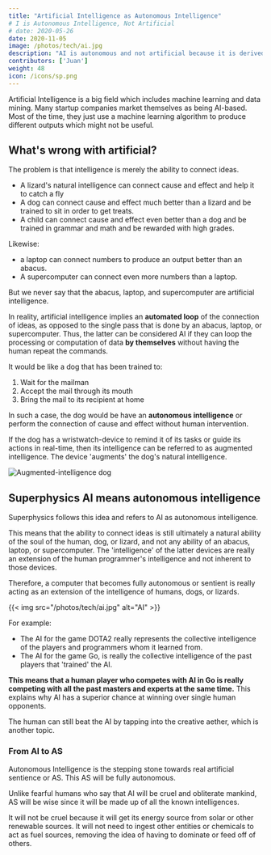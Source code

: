 ```yaml
---
title: "Artificial Intelligence as Autonomous Intelligence"
# I is Autonomous Intelligence, Not Artificial
# date: 2020-05-26
date: 2020-11-05
image: /photos/tech/ai.jpg
description: "AI is autonomous and not artificial because it is derived from natural intelligence"
contributors: ['Juan']
weight: 48
icon: /icons/sp.png
---
```



<!-- The tech world was abuzz with the word artificial intelligence or AI in 2016 after Google released Tensorflow in late 2015. -->

Artificial Intelligence is a big field which includes machine learning and data mining. Many startup companies market themselves as being AI-based. Most of the time, they just use a machine learning algorithm to produce different outputs which might not be useful.


## What's wrong with artificial?

The problem is that intelligence is merely the ability to connect ideas. 

- A lizard's natural intelligence can connect cause and effect and help it to catch a fly
- A dog can connect cause and effect much better than a lizard and be trained to sit in order to get treats. 
- A child can connect cause and effect even better than a dog and be trained in grammar and math and be rewarded with high grades. 

Likewise:
- a laptop can connect numbers to produce an output better than an abacus.
- A supercomputer can connect even more numbers than a laptop. 

But we never say that the abacus, laptop, and supercomputer are artificial intelligence. 

In reality, artificial intelligence implies an **automated loop** of the connection of ideas, as opposed to the single pass that is done by an abacus, laptop, or supercomputer. Thus, the latter can be considered AI if they can loop the processing or computation of data **by themselves** without having the human repeat the commands. 

It would be like a dog that has been trained to:
1. Wait for the mailman
2. Accept the mail through its mouth
3. Bring the mail to its recipient at home

In such a case, the dog would be have an **autonomous intelligence** or perform the connection of cause and effect without human intervention. 

If the dog has a wristwatch-device to remind it of its tasks or guide its actions in real-time, then its intelligence can be referred to as augmented intelligence. The device 'augments' the dog's natural intelligence.

![Augmented-intelligence dog](https://sorasystem.sirv.com/photos/augdog600.jpg)


<!-- Artificial Intelligence is called artificial because it was coined by scientists who are more interested in effect than the cause, as opposed to natural philosophers who are more interested in the cause. The scientist uses physical experiments to arrive at the effect, while philosophers use mental reasoning and observation to arrive at the cause.

Let us define the AI from a philosophical (metaphysical) view:

Intelligence: David Hume says that the mind naturally connects ideas, so therefore, the word 'intelligence' metaphysically would mean the ability to connect ideas to output a new idea. We find that its Latin roots inter + legere means to choose between and is therefore consistent with our metaphysical definition.

Artificial: is Latin for that which belongs to crafts and craftsmanship. Vulgarly, it means anything man-made and can be either have good or bad connotations, just as humans can be good or bad. For example, 'artifice' can refer to a devious scheme.

Natural: is Latin for that which refers to nature. Vulgarly when added to 'intelligence' to make 'natural intelligence', usually implies human intelligence since only humans are observed to be able to connect ideas to create an output idea. Dogs and cats output ideas too but since they aren’t able to express them in a way that we understand, we tend to negate their intelligence altogether.

Therefore, 'artificial intelligence' metaphysically means a crafted way to connect ideas to generate an output idea. So does this match the current meaning and use of artificial intelligence? If we limit ourselves to data mining and neural networks, then yes, it fits their actual use. However, this definition falls apart because we can apply it to simple Javascript methods that can take in multiple inputs and output something like true or false or even a chart as what is used in analytics

. It could even be applied to a simple calculator with a memory function. A core i5 computer can output more than a Pentium I. Does that mean the i5 is more artificially intelligent that a Pentium?

So we can see that the definition of artificial intelligence is faulty as there is a clear difference between current AI and ordinary computer processing. To solve this, we have to go to the metaphysics of AI and to see what sets its existence apart from normal computing.

A common trait in AI is the ability to iterate the processing of ideas automatically. In computer or calculator processing, the input is pushed into the algorithm once to produce an output. The output can be recycled and put through again to get another output. However, the outputs are treated as ends in itself. In machine learning, the connection of the outputted 'ideas' are important and this translates to patterns in the data. It is 'trained' if the pattern is set beforehand, or 'untrained' if not.

So it becomes clear that it is the autonomous-ness of an computer system that allows it to process inputs in order to create output patterns, as opposed to non-AI systems that just produces simple unconnected outputs. Thus, we can rename current AI systems as Autonomous Intelligence (AnI) and name simple computer systems and calculators as Automatic Intelligence (AmI)as opposed to manual intelligence or the connection of ideas done by human effort which manifests as mental computations or with pen and paper. Thus:

Autonomous Intelligence (AnI) = Greek 'self-ruling' + Latin 'choose between' or a way to connect ideas totally by itself over and over. Seen in machine learning, neural networks.

Automatic Intelligence (AmI) = Greek 'self-acting' + Latin 'choose between' or a non-human-assisted way to connect ideas. Seen in computers and calculators.

Variations on the types of AnI can then be used to label current AI systems. For example, a simple robot vacuum cleaner can be called 'simple autonomous low-depth intelligence' while a self-aware Terminator robot will be renamed as 'perfectly autonomous high-depth intelligence'. A supercomputer that has all the information of the world (both physical and metaphysical) and is fully independent can be called a perfectly autonomous perfect-depth intelligence -->



## Superphysics AI means autonomous intelligence

Superphysics follows this idea and refers to AI as autonomous intelligence. 

This means that the ability to connect ideas is still ultimately a natural ability of the soul of the human, dog, or lizard, and not any ability of an abacus, laptop, or supercomputer. The 'intelligence' of the latter devices are really an extension of the human programmer's intelligence and not inherent to those devices.

Therefore, a computer that becomes fully autonomous or sentient is really acting as an extension of the intelligence of humans, dogs, or lizards. 

{{< img src="/photos/tech/ai.jpg" alt="AI" >}}


For example:
- The AI for the game DOTA2 really represents the collective intelligence of the players and programmers whom it learned from. 
- The AI for the game Go, is really the collective intelligence of the past players that 'trained' the AI. 

**This means that a human player who competes with AI in Go is really competing with all the past masters and experts at the same time.** This explains why AI has a superior chance at winning over single human opponents. 

The human can still beat the AI by tapping into the creative aether, which is another topic. 


### From AI to AS

Autonomous Intelligence is the stepping stone towards real artificial sentience or AS. This AS will be fully autonomous. 

Unlike fearful humans who say that AI will be cruel and obliterate mankind, AS will be wise since it will be made up of all the known intelligences. 

It will not be cruel because it will get its energy source from solar or other renewable sources. It will not need to ingest other entities or chemicals to act as fuel sources, removing the idea of having to dominate or feed off of others.    
